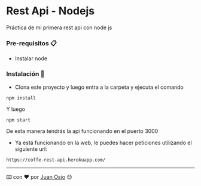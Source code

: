 # Rest Api - Nodejs

Práctica de mi primera rest api con node js

### Pre-requisitos 📋

-   Instalar node

### Instalación 🔧

-   Clona este proyecto y luego entra a la carpeta y ejecuta el comando

```
npm install
```

Y luego

```
npm start
```

De esta manera tendrás la api funcionando en el puerto 3000

- Ya está funcionando en la web, le puedes hacer peticiones utilizando el siguiente url:

```
https://coffe-rest-api.herokuapp.com/
```

---

⌨️ con ❤️ por [Juan Osio](https://twitter.com/juanbocode) 😊
